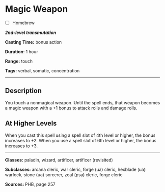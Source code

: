 # Magic Weapon

- [ ] Homebrew

***2nd-level transmutation***

**Casting Time:** bonus action

**Duration:** 1 hour

**Range:** touch

**Tags:** verbal, somatic, concentration

---

## Description
You touch a nonmagical weapon.
Until the spell ends, that weapon becomes a magic weapon with a +1 bonus to attack rolls and damage rolls.

## At Higher Levels
When you cast this spell using a spell slot of 4th level or higher, the bonus increases to +2.
When you use a spell slot of 6th level or higher, the bonus increases to +3.

---

**Classes:** paladin, wizard, artificer, artificer (revisited)

**Subclasses:** arcana cleric, war cleric, forge (ua) cleric, hexblade (ua) warlock, stone (ua) sorcerer, zeal (psa) cleric, forge cleric

**Sources:** PHB, page 257
